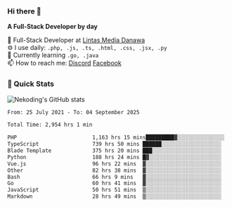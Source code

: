 ### Hi there 👋

**A Full-Stack Developer by day**

🔭 Full-Stack Developer at [Lintas Media Danawa](https://www.lintasmediadanawa.com/)  
⚙️ I use daily: `.php, .js, .ts, .html, .css, .jsx, .py`  
🌱 Currently learning `.go, .java`  
📫 How to reach me: [Discord](https://discordapp.com/users/984448732999327766)  [Facebook](https://fb.me/tyvandi)  

### 🚀 Quick Stats  

![Nekoding's GitHub stats](https://github-readme-stats.vercel.app/api?username=nekoding&show_icons=true)

<!--START_SECTION:waka-->

```txt
From: 25 July 2021 - To: 04 September 2025

Total Time: 2,954 hrs 1 min

PHP                        1,163 hrs 15 mins█████████▓░░░░░░░░░░░░░░░   38.31 %
TypeScript                 739 hrs 50 mins ██████░░░░░░░░░░░░░░░░░░░   24.36 %
Blade Template             375 hrs 20 mins ███░░░░░░░░░░░░░░░░░░░░░░   12.36 %
Python                     188 hrs 24 mins █▓░░░░░░░░░░░░░░░░░░░░░░░   06.20 %
Vue.js                     96 hrs 22 mins  ▓░░░░░░░░░░░░░░░░░░░░░░░░   03.17 %
Other                      82 hrs 38 mins  ▓░░░░░░░░░░░░░░░░░░░░░░░░   02.72 %
Bash                       66 hrs 9 mins   ▓░░░░░░░░░░░░░░░░░░░░░░░░   02.18 %
Go                         60 hrs 41 mins  ▓░░░░░░░░░░░░░░░░░░░░░░░░   02.00 %
JavaScript                 50 hrs 51 mins  ▒░░░░░░░░░░░░░░░░░░░░░░░░   01.67 %
Markdown                   28 hrs 49 mins  ▒░░░░░░░░░░░░░░░░░░░░░░░░   00.95 %
```

<!--END_SECTION:waka-->

<!--
**nekoding/nekoding** is a ✨ _special_ ✨ repository because its `README.md` (this file) appears on your GitHub profile.

Here are some ideas to get you started:

- 🔭 I’m currently working on ...
- 🌱 I’m currently learning ...
- 👯 I’m looking to collaborate on ...
- 🤔 I’m looking for help with ...
- 💬 Ask me about ...
- 📫 How to reach me: ...
- 😄 Pronouns: ...
- ⚡ Fun fact: ...
-->
